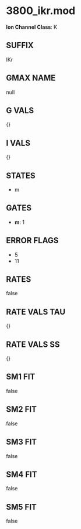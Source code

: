 # 3800_ikr.mod

**Ion Channel Class**: K

## SUFFIX

IKr

## GMAX NAME

null

## G VALS

{}

## I VALS

{}

## STATES

- m

## GATES

- **m**: 1

## ERROR FLAGS

- 5
- 11

## RATES

false

## RATE VALS TAU

{}

## RATE VALS SS

{}

## SM1 FIT

false

## SM2 FIT

false

## SM3 FIT

false

## SM4 FIT

false

## SM5 FIT

false
